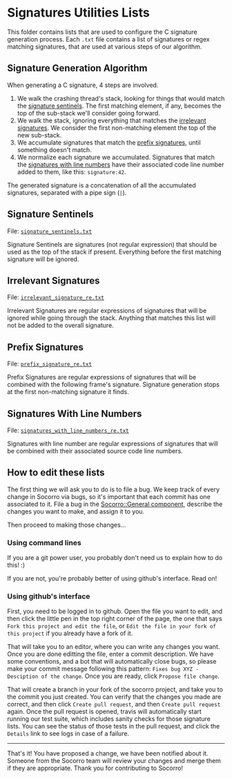 # Signatures Utilities Lists

This folder contains lists that are used to configure the C signature generation process. Each ``.txt`` file contains a list of signatures or regex matching signatures, that are used at various steps of our algorithm.

## Signature Generation Algorithm

When generating a C signature, 4 steps are involved.

1. We walk the crashing thread's stack, looking for things that would match the [signature sentinels](#signature-sentinels). The first matching element, if any, becomes the top of the sub-stack we'll consider going forward.
2. We walk the stack, ignoring everything that matches the [irrelevant signatures](#irrelevant-signatures). We consider the first non-matching element the top of the new sub-stack.
3. We accumulate signatures that match the [prefix signatures](#prefix-signatures), until something doesn't match.
4. We normalize each signature we accumulated. Signatures that match the [signatures with line numbers](#signatures-with-line-numbers) have their associated code line number added to them, like this: ``signature:42``.

The generated signature is a concatenation of all the accumulated signatures, separated with a pipe sign (`` | ``).

## Signature Sentinels

File: [``signature_sentinels.txt``](./signature_sentinels.txt)

Signature Sentinels are signatures (not regular expression) that should be used as the top of the stack if present. Everything before the first matching signature will be ignored.

## Irrelevant Signatures

File: [``irrelevant_signature_re.txt``](./irrelevant_signature_re.txt)

Irrelevant Signatures are regular expressions of signatures that will be ignored while going through the stack. Anything that matches this list will not be added to the overall signature.

## Prefix Signatures

File: [``prefix_signature_re.txt``](./prefix_signature_re.txt)

Prefix Signatures are regular expressions of signatures that will be combined with the following frame's signature. Signature generation stops at the first non-matching signature it finds.

## Signatures With Line Numbers

File: [``signatures_with_line_numbers_re.txt``](./signatures_with_line_numbers_re.txt)

Signatures with line number are regular expressions of signatures that will be combined with their associated source code line numbers.

## How to edit these lists

The first thing we will ask you to do is to file a bug. We keep track of every change in Socorro via bugs, so it's important that each commit has one associated to it. File a bug in the [Socorro::General component](https://bugzilla.mozilla.org/enter_bug.cgi?product=Socorro&component=General), describe the changes you want to make, and assign it to you.

Then proceed to making those changes...

### Using command lines

If you are a git power user, you probably don't need us to explain how to do this! :)

If you are not, you're probably better of using github's interface. Read on!

### Using github's interface

First, you need to be logged in to github. Open the file you want to edit, and then click the little pen in the top right corner of the page, the one that says ``Fork this project and edit the file``, or ``Edit the file in your fork of this project`` if you already have a fork of it.

That will take you to an editor, where you can write any changes you want. Once you are done editting the file, enter a commit description. We have some conventions, and a bot that will automatically close bugs, so please make your commit message following this pattern: ``Fixes bug XYZ - Desciption of the change``. Once you are ready, click ``Propose file change``.

That will create a branch in your fork of the socorro project, and take you to the commit you just created. You can verify that the changes you made are correct, and then click ``Create pull request``, and then ``Create pull request`` again. Once the pull request is opened, travis will automatically start running our test suite, which includes sanity checks for those signature lists. You can see the status of those tests in the pull request, and click the ``Details`` link to see logs in case of a failure.

---

That's it! You have proposed a change, we have been notified about it. Someone from the Socorro team will review your changes and merge them if they are appropriate. Thank you for contributing to Socorro!
